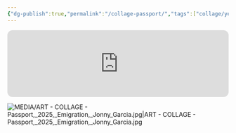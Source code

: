 ```yaml
---
{"dg-publish":true,"permalink":"/collage-passport/","tags":["collage/year-2025","collage/series/emigration","c/passaport","c/place/brasil","c/flag","collage/book/emigration"],"created":"2025-09-01T15:52:40.873-04:00","updated":"2025-09-03T15:47:54.007-04:00"}
---
```



<iframe data-testid="embed-iframe" style="border-radius:12px" src="https://open.spotify.com/embed/track/4ZmXsmVMb8whHZ2GepJrDq?utm_source=generator&theme=0" width="100%" height="152" frameBorder="0" allowfullscreen="" allow="autoplay; clipboard-write; encrypted-media; fullscreen; picture-in-picture" loading="lazy"></iframe>

![MEDIA/ART - COLLAGE - Passport,_2025,_Emigration,_Jonny_Garcia.jpg|ART - COLLAGE - Passport,_2025,_Emigration,_Jonny_Garcia.jpg](/img/user/MEDIA/ART%20-%20COLLAGE%20-%20Passport,_2025,_Emigration,_Jonny_Garcia.jpg)
